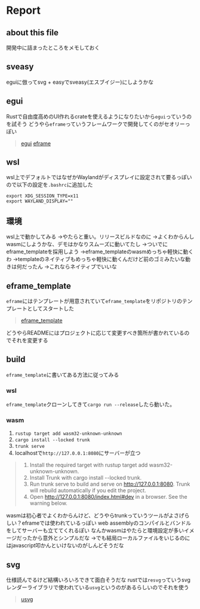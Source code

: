 # Report

## about this file

開発中に詰まったところをメモしておく

## sveasy

eguiに倣ってsvg + easyでsveasy(エスブイジー)にしようかな

## egui

Rustで自由度高めのUI作れるcrateを使えるようになりたいから`egui`っていうのを試そう
どうやら`eframe`っていうフレームワークで開発してくのがセオリーっぽい
> [egui](https://github.com/emilk/egui)
> [eframe](https://github.com/emilk/egui/tree/main/crates/eframe)

## wsl
wsl上でデフォルトではなぜかWaylandがディスプレイに設定されて要るっぽいので以下の設定を`.bashrc`に追加した

```bashrc
export XDG_SESSION_TYPE=x11
export WAYLAND_DISPLAY=""
```

## 環境

wsl上で動かしてみる
→やたらと重い。リリースビルドなのに
→よくわからんしwasmにしようかな、デモはかなりスムーズに動いてたし
→ついでにeframe\_templateを採用しよう
→eframe\_templateのwasmめっちゃ軽快に動くわ
→templateのネイティブもめっちゃ軽快に動くんだけど前のゴミみたいな動きは何だったん
→これならネイティブでいいな


## eframe\_template

`eframe`にはテンプレートが用意されていて`eframe_template`をリポジトリのテンプレートとしてスタートした
>[eframe\_template](https://github.com/emilk/eframe_template)

どうやらREADMEにはプロジェクトに応じて変更すべき箇所が書かれているのでそれを変更する

## build

`eframe_template`に書いてある方法に従ってみる

### wsl

`eframe_template`クローンしてきて`cargo run --release`したら動いた。


### wasm

1. `rustup target add wasm32-unknown-unknown`
2. `cargo install --locked trunk`
3. `trunk serve`
4. localhostで`http://127.0.0.1:8080`にサーバーが立つ

>1. Install the required target with rustup target add wasm32-unknown-unknown.
>2. Install Trunk with cargo install --locked trunk.
>3. Run trunk serve to build and serve on http://127.0.0.1:8080. Trunk will rebuild automatically if you edit the project.
>4. Open http://127.0.0.1:8080/index.html#dev in a browser. See the warning below.


wasmは初心者でよくわからんけど、どうやらtrunkっていうツールがよさげらしい？eframeでは使われているっぽい
web assemblyのコンパイルとバンドルをしてサーバーも立ててくれるぽい
なんかwasmはやたらと環境設定が多いイメージだったから意外とシンプルだな
→でも結局ローカルファイルをいじるのにはjavascript叩かんといけないのがしんどそうだな

## svg

仕様読んでるけど結構いろいろできて面白そうだな
rustでは`resvg`っていうsvgレンダーライブラリで使われている`usvg`というのがあるらしいのでそれを使う
>[usvg](https://docs.rs/usvg/0.45.1/usvg/index.html)


